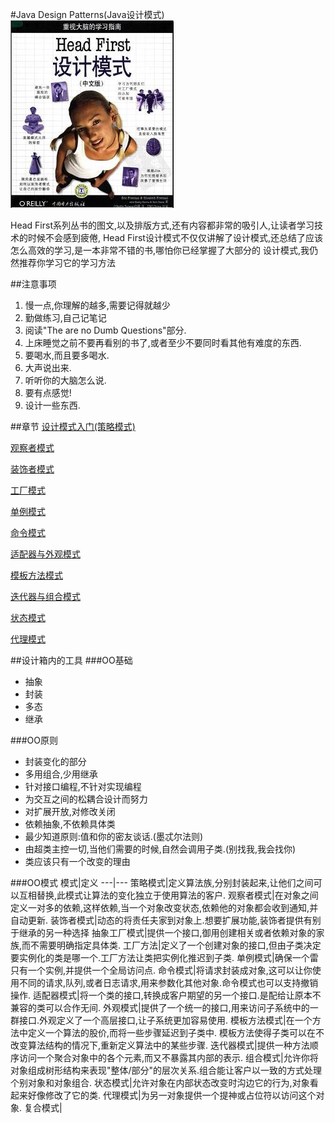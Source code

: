#Java Design Patterns(Java设计模式)
![Conver](/img/conver.jpg)

Head First系列丛书的图文,以及排版方式,还有内容都非常的吸引人,让读者学习技术的时候不会感到疲倦,
Head First设计模式不仅仅讲解了设计模式,还总结了应该怎么高效的学习,是一本非常不错的书,哪怕你已经掌握了大部分的
设计模式,我仍然推荐你学习它的学习方法

##注意事项
1. 慢一点,你理解的越多,需要记得就越少
2. 勤做练习,自己记笔记
3. 阅读"The are no Dumb Questions"部分.
4. 上床睡觉之前不要再看别的书了,或者至少不要同时看其他有难度的东西.
5. 要喝水,而且要多喝水.
6. 大声说出来.
7. 听听你的大脑怎么说.
8. 要有点感觉!
9. 设计一些东西.

##章节
[设计模式入门(策略模式)](/code/src/main/java/com/siyehua/chapter1)

[观察者模式](/code/src/main/java/com/siyehua/chapter2)

[装饰者模式](/code/src/main/java/com/siyehua/chapter3)

[工厂模式](/code/src/main/java/com/siyehua/chapter4)

[单例模式](/code/src/main/java/com/siyehua/chapter5)

[命令模式](/code/src/main/java/com/siyehua/chapter6)

[适配器与外观模式](/code/src/main/java/com/siyehua/chapter7)

[模板方法模式](/code/src/main/java/com/siyehua/chapter8)

[迭代器与组合模式](/code/src/main/java/com/siyehua/chapter9)

[状态模式](/code/src/main/java/com/siyehua/chapter10)

[代理模式](/code/src/main/java/com/siyehua/chapter11)

##设计箱内的工具
###OO基础
 * 抽象
 * 封装
 * 多态
 * 继承

###OO原则
 * 封装变化的部分
 * 多用组合,少用继承
 * 针对接口编程,不针对实现编程
 * 为交互之间的松耦合设计而努力
 * 对扩展开放,对修改关闭
 * 依赖抽象,不依赖具体类
 * 最少知道原则:值和你的密友谈话.(墨忒尔法则)
 * 由超类主控一切,当他们需要的时候,自然会调用子类.(别找我,我会找你)
 * 类应该只有一个改变的理由

###OO模式
模式|定义
---|---
策略模式|定义算法族,分别封装起来,让他们之间可以互相替换,此模式让算法的变化独立于使用算法的客户.
观察者模式|在对象之间定义一对多的依赖,这样依赖,当一个对象改变状态,依赖他的对象都会收到通知,并自动更新.
装饰者模式|动态的将责任夫家到对象上.想要扩展功能,装饰者提供有别于继承的另一种选择
抽象工厂模式|提供一个接口,御用创建相关或者依赖对象的家族,而不需要明确指定具体类.
工厂方法|定义了一个创建对象的接口,但由子类决定要实例化的类是哪一个.工厂方法让类把实例化推迟到子类.
单例模式|确保一个雷只有一个实例,并提供一个全局访问点.
命令模式|将请求封装成对象,这可以让你使用不同的请求,队列,或者日志请求,用来参数化其他对象.命令模式也可以支持撤销操作.
适配器模式|将一个类的接口,转换成客户期望的另一个接口.是配给让原本不兼容的类可以合作无间.
外观模式|提供了一个统一的接口,用来访问子系统中的一群接口.外观定义了一个高层接口,让子系统更加容易使用.
模板方法模式|在一个方法中定义一个算法的股价,而将一些步骤延迟到子类中. 模板方法使得子类可以在不改变算法结构的情况下,重新定义算法中的某些步骤.
迭代器模式|提供一种方法顺序访问一个聚合对象中的各个元素,而又不暴露其内部的表示.
组合模式|允许你将对象组成树形结构来表现"整体/部分"的层次关系.组合能让客户以一致的方式处理个别对象和对象组合.
状态模式|允许对象在内部状态改变时沟边它的行为,对象看起来好像修改了它的类.
代理模式|为另一对象提供一个提神或占位符以访问这个对象.
复合模式|





